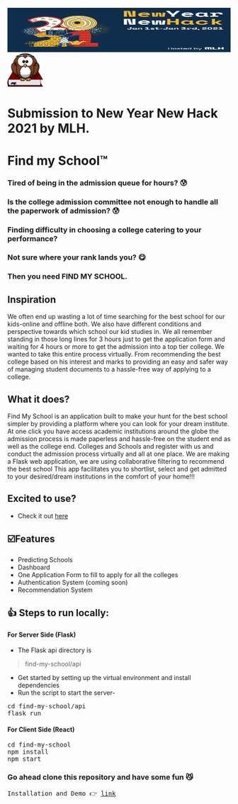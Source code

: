 <img width="100%" height="100px" src="https://github.com/Hackers-House/Find-My-School-App/blob/master/src/assets/New-Year-New-Hack_slideshow.png"></img>
<br />
<img width="80px" src="https://github.com/Hackers-House/Find-My-School-App/blob/master/src/assets/logo.png"></img>



# Submission to New Year New Hack 2021 by MLH.
# Find my School™

### Tired of being in the admission queue for hours? 😰
### Is the college admission committee not enough to handle all the paperwork of admission? 😰
### Finding difficulty in choosing a college catering to your performance? 
### Not sure where your rank lands you? :yum:


### Then you need FIND MY SCHOOL.

## Inspiration
We often end up wasting a lot of time searching for the best school for our kids-online and offline both. We also have different conditions and perspective towards which school our kid studies in. We all remember standing in those long lines for 3 hours just to get the application form and waiting for 4 hours or more to get the admission into a top tier college. We wanted to take this entire process virtually. From recommending the best college based on his interest and marks to providing an easy and safer way of managing student documents to a hassle-free way of applying to a college.

## What it does?
Find My School is an application built to make your hunt for the best school simpler by providing a platform where you can look for your dream institute. At one click you have access academic institutions around the globe the admission process is made paperless and hassle-free on the student end as well as the college end. Colleges and Schools and register with us and conduct the admission process virtually and all at one place. We are making a Flask web application, we are using collaborative filtering to recommend the best school This app facilitates you to shortlist, select and get admitted to your desired/dream institutions in the comfort of your home!!!

## Excited to use?
- Check it out [here](https://find-my-school-4ca57.web.app)

## ☑️Features

- Predicting Schools
- Dashboard
- One Application Form to fill to apply for all the colleges
- Authentication System (coming soon)
- Recommendation System

##  :thumbsup: Steps to run locally:

#### For Server Side (Flask)
- The Flask api directory is 
> find-my-school/api

- Get started by setting up the virtual environment and install dependencies
- Run the script to start the server-
<pre>
cd find-my-school/api
flask run
</pre>

 #### For Client Side (React)
<pre>
cd find-my-school
npm install
npm start
</pre>


### Go ahead clone this repository and have some fun 😼
<pre>
Installation and Demo 👉 <a href="https://youtu.be/s0uXRvcKAhc">link</a>
</pre>

